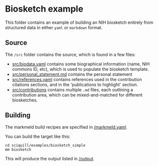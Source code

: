 # Biosketch example

This folder contains an example of building an NIH biosketch entirely from structured data in either `yaml` or `markdown` format.


## Source

The `/src` folder contains the source, which is found in a few files:

- [src/biodata.yaml](src/biodata.yaml) contains some biographical information (name, NIH commons ID, etc), which is used to populate the biosketch template.
- [src/personal_statement.md](src/personal_statement.md) contains the personal statement
- [src/references.yaml](src/references.yaml) contains references used in the contribution citations sections, and in the 'publications to highlight' section.
- [src/contributions](src/contributions) contains multiple `.md` files, each outlining a contribution area, which can be mixed-and-matched for different biosketches.

## Building

The markmeld build recipes are specified in [/markmeld.yaml](/markmeld.yaml).

You can build the target like this:

```
cd sciquill/examples/biosketch_simple
mm biosketch
```

This will produce the output listed in [/output](/output).
